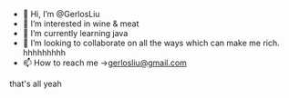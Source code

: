 - 👋 Hi, I’m @GerlosLiu
- 👀 I’m interested in  wine & meat
- 🌱 I’m currently learning java
- 💞️ I’m looking to collaborate on all the ways which can make me rich. hhhhhhhhh
- 📫 How to reach me ->gerlosliu@gmail.com

that's all yeah
<!---
GerlosLiu/GerlosLiu is a ✨ special ✨ repository because its `README.md` (this file) appears on your GitHub profile.
You can click the Preview link to take a look at your changes.
--->
